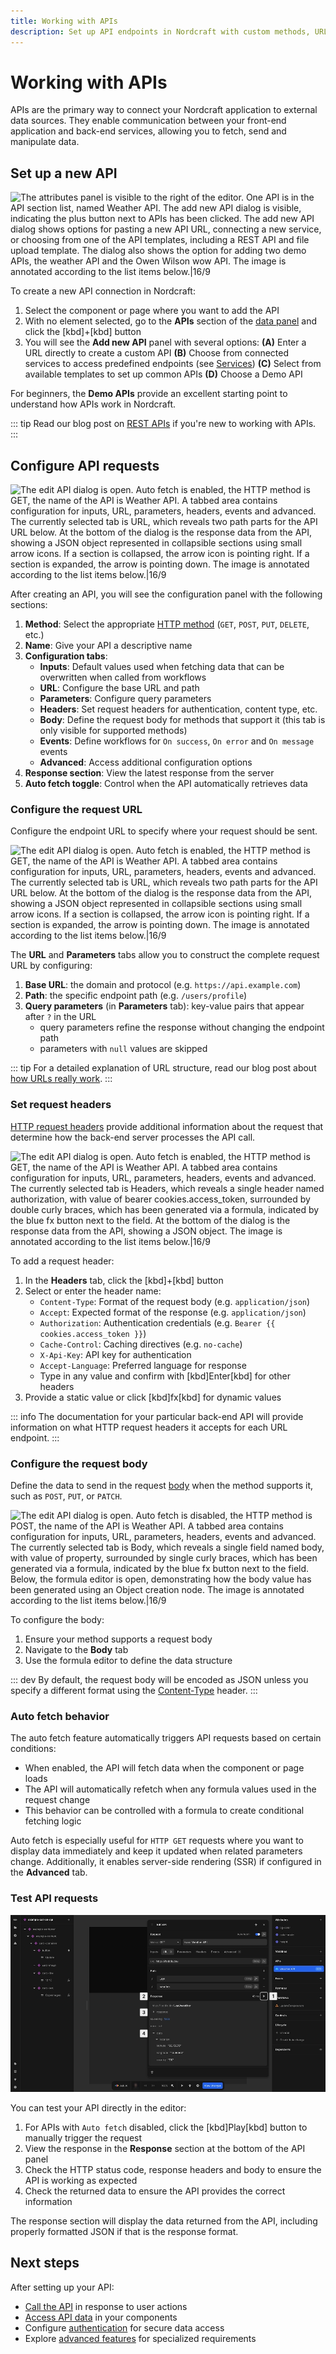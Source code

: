 ```yaml
---
title: Working with APIs
description: Set up API endpoints in Nordcraft with custom methods, URLs, headers, and payloads to send and receive external data.
---
```


# Working with APIs

APIs are the primary way to connect your Nordcraft application to external data sources. They enable communication between your front-end application and back-end services, allowing you to fetch, send and manipulate data.

## Set up a new API

![The attributes panel is visible to the right of the editor. One API is in the API section list, named Weather API. The add new API dialog is visible, indicating the plus button next to APIs has been clicked. The add new API dialog shows options for pasting a new API URL, connecting a new service, or choosing from one of the API templates, including a REST API and file upload template. The dialog also shows the option for adding two demo APIs, the weather API and the Owen Wilson wow API. The image is annotated according to the list items below.|16/9](set-up-an-api.webp 'Add a new API')

To create a new API connection in Nordcraft:

1. Select the component or page where you want to add the API
2. With no element selected, go to the **APIs** section of the [data panel](/the-editor/data-panel) and click the [kbd]+[kbd] button
3. You will see the **Add new API** panel with several options:
   **(A)** Enter a URL directly to create a custom API
   **(B)** Choose from connected services to access predefined endpoints (see [Services](/connecting-data/services))
   **(C)** Select from available templates to set up common APIs
   **(D)** Choose a Demo API

For beginners, the **Demo APIs** provide an excellent starting point to understand how APIs work in Nordcraft.

::: tip
Read our blog post on [REST APIs](https://blog.nordcraft.com/rest-apis-explained) if you're new to working with APIs.
:::

## Configure API requests

![The edit API dialog is open. Auto fetch is enabled, the HTTP method is GET, the name of the API is Weather API. A tabbed area contains configuration for inputs, URL, parameters, headers, events and advanced. The currently selected tab is URL, which reveals two path parts for the API URL below. At the bottom of the dialog is the response data from the API, showing a JSON object represented in collapsible sections using small arrow icons. If a section is collapsed, the arrow icon is pointing right. If a section is expanded, the arrow is pointing down. The image is annotated according to the list items below.|16/9](configure-api-requests.webp 'Configure API requests')

After creating an API, you will see the configuration panel with the following sections:

1. **Method**: Select the appropriate [HTTP method](https://developer.mozilla.org/en-US/docs/Web/HTTP/Reference/Methods) (`GET`, `POST`, `PUT`, `DELETE`, etc.)
2. **Name**: Give your API a descriptive name
3. **Configuration tabs**:
   - **Inputs**: Default values used when fetching data that can be overwritten when called from workflows
   - **URL**: Configure the base URL and path
   - **Parameters**: Configure query parameters
   - **Headers**: Set request headers for authentication, content type, etc.
   - **Body**: Define the request body for methods that support it (this tab is only visible for supported methods)
   - **Events**: Define workflows for `On success`, `On error` and `On message` events
   - **Advanced**: Access additional configuration options
4. **Response section**: View the latest response from the server
5. **Auto fetch toggle**: Control when the API automatically retrieves data

### Configure the request URL

Configure the endpoint URL to specify where your request should be sent.

![The edit API dialog is open. Auto fetch is enabled, the HTTP method is GET, the name of the API is Weather API. A tabbed area contains configuration for inputs, URL, parameters, headers, events and advanced. The currently selected tab is URL, which reveals two path parts for the API URL below. At the bottom of the dialog is the response data from the API, showing a JSON object represented in collapsible sections using small arrow icons. If a section is collapsed, the arrow icon is pointing right. If a section is expanded, the arrow is pointing down. The image is annotated according to the list items below.|16/9](configure-a-request-url.webp 'Configure a request URL')

The **URL** and **Parameters** tabs allow you to construct the complete request URL by configuring:

1. **Base URL**: the domain and protocol (e.g. `https://api.example.com`)
2. **Path**: the specific endpoint path (e.g. `/users/profile`)
3. **Query parameters** (in **Parameters** tab): key-value pairs that appear after `?` in the URL
   - query parameters refine the response without changing the endpoint path
   - parameters with `null` values are skipped

::: tip
For a detailed explanation of URL structure, read our blog post about [how URLs really work](https://blog.nordcraft.com/urls-how-do-they-really-work).
:::

### Set request headers

[HTTP request headers](https://developer.mozilla.org/en-US/docs/Web/API/Request/headers) provide additional information about the request that determine how the back-end server processes the API call.

![The edit API dialog is open. Auto fetch is enabled, the HTTP method is GET, the name of the API is Weather API. A tabbed area contains configuration for inputs, URL, parameters, headers, events and advanced. The currently selected tab is Headers, which reveals a single header named authorization, with value of bearer cookies.access_token, surrounded by double curly braces, which has been generated via a formula, indicated by the blue fx button next to the field. At the bottom of the dialog is the response data from the API, showing a JSON object. The image is annotated according to the list items below.|16/9](set-a-request-header.webp 'Set a request header')

To add a request header:

1. In the **Headers** tab, click the [kbd]+[kbd] button
2. Select or enter the header name:
   - `Content-Type`: Format of the request body (e.g. `application/json`)
   - `Accept`: Expected format of the response (e.g. `application/json`)
   - `Authorization`: Authentication credentials (e.g. `Bearer {{ cookies.access_token }}`)
   - `Cache-Control`: Caching directives (e.g. `no-cache`)
   - `X-Api-Key`: API key for authentication
   - `Accept-Language`: Preferred language for response
   - Type in any value and confirm with [kbd]Enter[kbd] for other headers
3. Provide a static value or click [kbd]fx[kbd] for dynamic values

::: info
The documentation for your particular back-end API will provide information on what HTTP request headers it accepts for each URL endpoint.
:::

### Configure the request body

Define the data to send in the request [body](https://developer.mozilla.org/en-US/docs/Web/API/Request/body) when the method supports it, such as `POST`, `PUT`, or `PATCH`.

![The edit API dialog is open. Auto fetch is disabled, the HTTP method is POST, the name of the API is Weather API. A tabbed area contains configuration for inputs, URL, parameters, headers, events and advanced. The currently selected tab is Body, which reveals a single field named body, with value of property, surrounded by single curly braces, which has been generated via a formula, indicated by the blue fx button next to the field. Below, the formula editor is open, demonstrating how the body value has been generated using an Object creation node. The image is annotated according to the list items below.|16/9](set-a-request-body.webp 'Set a request body')

To configure the body:

1. Ensure your method supports a request body
2. Navigate to the **Body** tab
3. Use the formula editor to define the data structure

::: dev
By default, the request body will be encoded as JSON unless you specify a different format using the [Content-Type](https://developer.mozilla.org/en-US/docs/Web/HTTP/Reference/Headers/Content-Type) header.
:::

### Auto fetch behavior

The auto fetch feature automatically triggers API requests based on certain conditions:

- When enabled, the API will fetch data when the component or page loads
- The API will automatically refetch when any formula values used in the request change
- This behavior can be controlled with a formula to create conditional fetching logic

Auto fetch is especially useful for `HTTP GET` requests where you want to display data immediately and keep it updated when related parameters change. Additionally, it enables server-side rendering (SSR) if configured in the **Advanced** tab.

### Test API requests

![The edit API dialog is open. Auto fetch is enabled, the HTTP method is GET, the name of the API is Weather API. A tabbed area contains configuration for inputs, URL, parameters, headers, events and advanced. The currently selected tab is URL. This image highlights the play button to the top right of the JSON response panel, which when clicked, performs the API call. The image is annotated according to the list items below.|16/9](test-an-api-request.webp 'Test an API request')

You can test your API directly in the editor:

1. For APIs with `Auto fetch` disabled, click the [kbd]Play[kbd] button to manually trigger the request
2. View the response in the **Response** section at the bottom of the API panel
3. Check the HTTP status code, response headers and body to ensure the API is working as expected
4. Check the returned data to ensure the API provides the correct information

The response section will display the data returned from the API, including properly formatted JSON if that is the response format.

## Next steps

After setting up your API:

- [Call the API](/connecting-data/call-an-api) in response to user actions
- [Access API data](/connecting-data/call-an-api#accessing-api-data) in your components
- Configure [authentication](/connecting-data/authentication) for secure data access
- Explore [advanced features](/connecting-data/advanced-api-features) for specialized requirements

